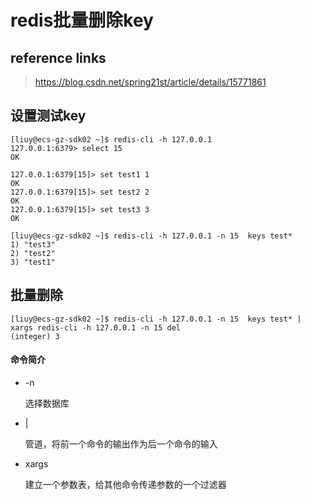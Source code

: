 # redis批量删除key

## reference links

> https://blog.csdn.net/spring21st/article/details/15771861

## 设置测试key

```
[liuy@ecs-gz-sdk02 ~]$ redis-cli -h 127.0.0.1
127.0.0.1:6379> select 15
OK

127.0.0.1:6379[15]> set test1 1
OK
127.0.0.1:6379[15]> set test2 2
OK
127.0.0.1:6379[15]> set test3 3
OK

[liuy@ecs-gz-sdk02 ~]$ redis-cli -h 127.0.0.1 -n 15  keys test*
1) "test3"
2) "test2"
3) "test1"
```

## 批量删除

```
[liuy@ecs-gz-sdk02 ~]$ redis-cli -h 127.0.0.1 -n 15  keys test* | xargs redis-cli -h 127.0.0.1 -n 15 del
(integer) 3
```

#### 命令简介

- -n

  选择数据库

- |

  管道，将前一个命令的输出作为后一个命令的输入

- xargs

  建立一个参数表，给其他命令传递参数的一个过滤器